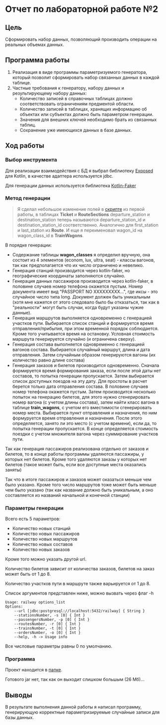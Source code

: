 # Отчет по лабораторной работе №2

## Цель

Сформировать набор данных, позволяющий производить операции на реальных объемах данных.

## Программа работы

1. Реализация в виде программы параметризуемого генератора, который позволит сформировать набор связанных данных в каждой таблице.
2. Частные требования к генератору, набору данных и результирующему набору данных:
    * Количество записей в справочных таблицах должно соответствовать ограничениям предментой области.
    * Количество записей в таблицах, хранящих информацию об объектах или субъектах должно быть параметром генерации.
    * Значения для внешних ключей необходимо брать из связанных таблиц.
    * Сохранение уже имеющихся данных в базе данных.

## Ход работы

### Выбор инструмента

Для реализации взаимодействия с БД я выбрал библиотеку [Exposed](!https://github.com/JetBrains/Exposed) для Kotlin, в качестве адаптера используется jdbc.

Для генерации данных используется библиотека [Kotlin-Faker](!https://github.com/serpro69/kotlin-faker)

### Метод генерации

>Я сделал небольшое изменение полей в [скрипте](lab1/update_tables.sql) из первой работы, в таблицах **Ticket** и **RouteSections** departure_station и destination_station теперь называются departure_station_id и destination_station_id соответственно. Аналогично для first_station и last_station из **Route**. И еще я переименовал wagon_id на wagon_class_id в **TrainWagons**.

В порядке генерации:

* Содержание таблицы **wagon_classes** я определил вручную, она состоит из 4 элементов (econom, lux, ultra, seat) - классы вагонов, так как предполагается что их число ограничено и невелико.
* Генерация станций производится через kotlin-faker, но географические координаты заполняются случайно.
* Генерация данных пассажиров производится через kotlin-faker, в половине случаев номер телефона окажется пустым. Номер документа имеет вид "PASSPORT NO XXXXXXXXX...", где иксы - это случайное число типа long. Документ должен быть уникальным (хотя мне кажется от этого следовало было бы отказаться, так как в "реальности" могут быть случаи, когда будут указаны чужие данные).
* Генерация маршрутов выполняется одновременно с генерацией участков пути. Выбирается список станций и формируется время отправления/прибытия, при этом временной порядок соблюдается. Кроме того учитывается время на остановку. Условная стоимость маршрута генерируется случайно (и ограничена сверху).
* Генерация состава выполняется одновременно с генерацией вагонов состава. Выбирается случайный маршрут, длина и дата отправления. Затем случайным образом генерируются вагоны (их количество равно длине состава)
* Генерация заказов и билетов производится одновременно. Сначала формируется время формирования заказа, если после этой даты нет составов, то попытка генерации пропускается. Затем выбирается список доступных поездов на эту дату. Для простоты в расчет берется только дата отправления состава. В половине случаев номер телефона окажется пустым. Затем производится несколько попыток на генерацию билетов, для этого нужно сгенерировать номер вагона (с учетом длины состава), затем найти класс вагона в таблице **train_wagons**, с учетом его вместимости сгенерировать номер места. Выбирается пункт отправления и назначения, по ним формуруется время отправления и назначения. После этого определяется, занято ли это место (с учетом времени), если да, то попытка генерации пропускается. В конце определяется стоимость поездки с учетом множителя вагона через суммирование участков пути.

Так как генерация пассажиров реализована отдельно от заказов и билетов, то в конце работы программы удаляются пассажиры, у которых нет билетов. Кроме того удаляются заказы у которых нет билетов (такое может быть, если все доступные места оказались заняты)

Так что в итоге пассажиров и заказов может оказаться меньше чем было указано. Кроме того число маршрутов тоже может быть меньше чем было указано (так как название должно быть уникальным, а оно составляется из названий начальной и конечной станции)

### Параметры генерации

Всего есть 5 параметров:

* Количество новых станций
* Количество новых пассажиров
* Количество новых маршрутов
* Количество новых составов
* Количество новых заказов

Кроме того можно указать другой url.

Количество билетов зависит от количества заказов, билетов на заказ может быть от 1 до 8.

Количество участков пути в маршруте также варьируется от 1 до 8.

Список аргументов представлен ниже, можно вызвать через флаг -h

```text
Usage: railway options_list
Options: 
    --url [jdbc:postgresql://localhost:5432/railway] { String }
    --stationsNumber, -s [0] { Int }
    --passengersNumber, -p [0] { Int }
    --routesNumber, -r [0] { Int }
    --trainsNumber, -t [0] { Int }
    --ordersNumber, -o [0] { Int }
    --help, -h -> Usage info 
```

Все числовые параметры равны 0 по умолчанию.

### Программа

Проект находится в [папке](lab2/data_gen).

Готового jar нет, так как он выходит слишком большым (26 Мб)...

## Выводы

В результате выполнения данной работы я написал программу, генерирующую корректные параметризируемые случайные записи для базы данных.
